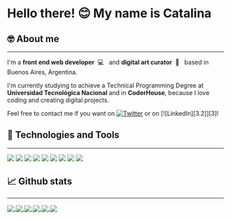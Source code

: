 # Hello there! 😊 My name is Catalina

## 🤓 About me

---

I'm a **front end web developer**&nbsp; 💻 &nbsp; and **digital art curator**&nbsp; 🎨 &nbsp; based in Buenos Aires, Argentina.

I'm currently studying to achieve a Technical Programming Degree at **Universidad Tecnológica Nacional** and in **CoderHouse**, because I love coding and creating digital projects.

Feel free to contact me if you want on [![Twitter][1.2]][1] or on [![LinkedIn][3.2]][3]!

<!-- Icons -->

[1.2]: http://i.imgur.com/wWzX9uB.png "twitter"
[2.2]: https://raw.githubusercontent.com/catahache/catahache/main/images/logos/javascript.svg?token=ALH7S254ADJXB453WR24METAIVP2Q "LinkedIn"

<!-- Links -->

[1]: https://twitter.com/grlncrtl
[2]: https://www.linkedin.com/in/catalina-fernandez-heredia/

## 🔧 Technologies and Tools

---

![](https://img.shields.io/badge/OS-MacOSX-informational?style=flat&logo=macos&logoColor=7E4DD3&color=7E4DD3)
![](https://img.shields.io/badge/OS-Linux-informational?style=flat&logo=linux&logoColor=7E4DD3&color=7E4DD3)
![](https://img.shields.io/badge/Editor-VSC-informational?style=flat&logo=visual-studio-code&logoColor=7E4DD3&color=7E4DD3)
![](https://img.shields.io/badge/Editor-WebStorm-informational?style=flat&logo=jetbrains&logoColor=7E4DD3&color=7E4DD3)
![](https://img.shields.io/badge/Shell-Zsh-informational?style=flat&logo=appveyor&logoColor=7E4DD3&color=7E4DD3)
![](https://img.shields.io/badge/Code-Javascript-informational?style=flat&logo=javascript&logoColor=7E4DD3&color=7E4DD3)
![](https://img.shields.io/badge/Code-C-informational?style=flat&logo=c&logoColor=7E4DD3&color=7E4DD3)
![](https://img.shields.io/badge/Tools-ReactJS-informational?style=flat&logo=react&logoColor=7E4DD3&color=7E4DD3)
![](https://img.shields.io/badge/Tools-Firebase-informational?style=flat&logo=firebase&logoColor=7E4DD3&color=7E4DD3)

## 📈 Github stats

---

 <a href="https://github.com/catahache">
  <img align="center" src="https://github-readme-stats.vercel.app/api/top-langs/?username=catahache&theme=jolly" />
</a>
<a href="https://github.com/catahache">
  <img align="center" src="https://github-readme-stats.vercel.app/api?username=catahache&show_icons=true&theme=jolly&custom_title=Cata%20Hache's%20Github%20Stats" />
</a>

<a href="https://github.com/catahache/anime-searcher">
  <img align="center" src="https://github-readme-stats.vercel.app/api/pin/?username=catahache&repo=anime-searcher&theme=jolly" />
</a> 
<a href="https://github.com/catahache/CoderHouse">
  <img align="center" src="https://github-readme-stats.vercel.app/api/pin/?username=catahache&repo=CoderHouse&theme=jolly" />
</a>

<a href="https://github.com/catahache/rapsoda.pd">
  <img align="center" src="https://github-readme-stats.vercel.app/api/pin/?username=catahache&repo=rapsoda.pd&theme=jolly" />
</a> 
<a href="https://github.com/catahache/CursoIngresoJS">
  <img align="center" src="https://github-readme-stats.vercel.app/api/pin/?username=catahache&repo=CursoIngresoJS&theme=jolly" />
</a>

<!--
**catahache/catahache** is a ✨ _special_ ✨ repository because its `README.md` (this file) appears on your GitHub profile.

Here are some ideas to get you started:

- 🔭 I’m currently working on ...
- 🌱 I’m currently learning ...
- 👯 I’m looking to collaborate on ...
- 🤔 I’m looking for help with ...
- 💬 Ask me about ...
- 📫 How to reach me: ...
- 😄 Pronouns: ...
- ⚡ Fun fact: ...
-->

<!-- Resources -->
<!-- Icons: https://simpleicons.org/ -->
<!-- GitHub Stats: https://github.com/anuraghazra/github-readme-stats -->
<!-- Emojis: https://emojipedia.org/emoji/ -->
<!-- HTML Emojis: https://www.fileformat.info/index.htm -->
<!-- Shields: https://shields.io/ -->
<!-- Awesome GitHub Profile README: https://github.com/abhisheknaiidu/awesome-github-profile-readme -->
